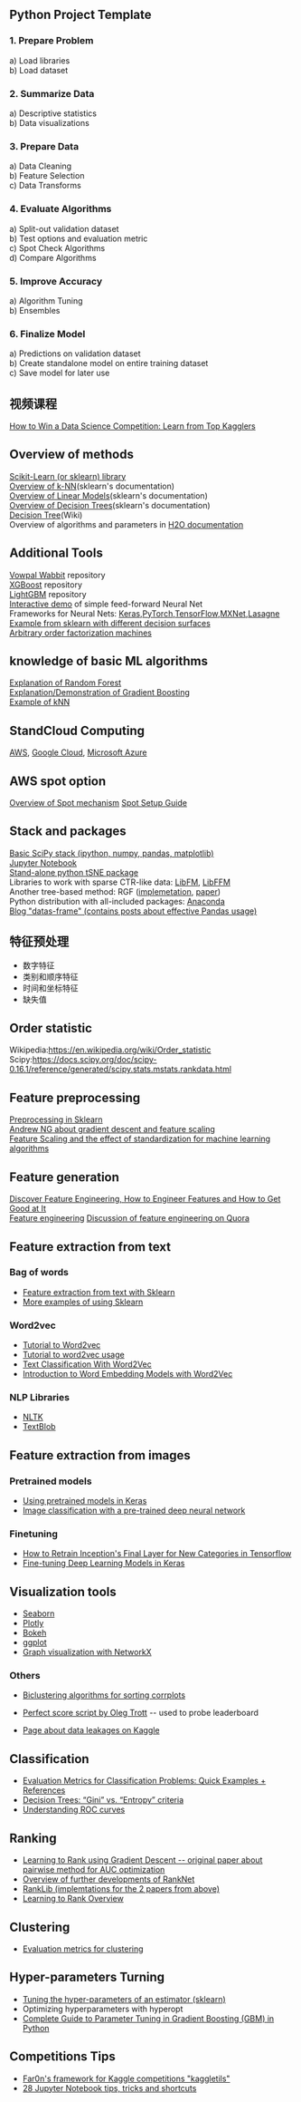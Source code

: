 Python Project Template
---

### 1. Prepare Problem  
a) Load libraries  
b) Load dataset  

### 2. Summarize Data  
a) Descriptive statistics  
b) Data visualizations  
 
###  3. Prepare Data  
a) Data Cleaning  
b) Feature Selection  
c) Data Transforms  

###  4. Evaluate Algorithms  
a) Split-out validation dataset  
b) Test options and evaluation metric  
c) Spot Check Algorithms  
d) Compare Algorithms  

### 5. Improve Accuracy  
a) Algorithm Tuning  
b) Ensembles  

###  6. Finalize Model
a) Predictions on validation dataset  
b) Create standalone model on entire training dataset  
c) Save model for later use 

视频课程
---
[How to Win a Data Science Competition: Learn from Top Kagglers](https://www.coursera.org/learn/competitive-data-science/home/welcome)

Overview of methods  
---
[Scikit-Learn (or sklearn) library](http://scikit-learn.org/stable/)   
[Overview of k-NN](http://scikit-learn.org/stable/modules/neighbors.html)(sklearn's documentation)  
[Overview of Linear Models](http://scikit-learn.org/stable/modules/linear_model.html)(sklearn's documentation)  
[Overview of Decision Trees](http://scikit-learn.org/stable/modules/tree.html)(sklearn's documentation)  
[Decision Tree](https://en.wikipedia.org/wiki/Decision_tree_learning)(Wiki)  
Overview of algorithms and parameters in [H2O documentation](http://docs.h2o.ai/h2o/latest-stable/h2o-docs/data-science.html)    

Additional Tools  
---
[Vowpal Wabbit](https://github.com/JohnLangford/vowpal_wabbit) repository  
[XGBoost](https://github.com/dmlc/xgboost) repository  
[LightGBM](https://github.com/Microsoft/LightGBM) repository  
[Interactive demo](http://playground.tensorflow.org/) of simple feed-forward Neural Net  
Frameworks for Neural Nets: [Keras](https://keras.io/),[PyTorch](http://pytorch.org/),[TensorFlow](https://www.tensorflow.org/),[MXNet](http://mxnet.io/),[Lasagne](https://lasagne.readthedocs.io/en/latest/)  
[Example from sklearn with different decision surfaces](http://scikit-learn.org/stable/auto_examples/classification/plot_classifier_comparison.html)  
[Arbitrary order factorization machines](https://github.com/geffy/tffm)  

knowledge of basic ML algorithms
---
[Explanation of Random Forest](https://www.datasciencecentral.com/profiles/blogs/random-forests-explained-intuitively)  
[Explanation/Demonstration of Gradient Boosting](https://arogozhnikov.github.io/2016/06/24/gradient_boosting_explained.html)  
[Example of kNN](https://www.analyticsvidhya.com/blog/2018/03/introduction-k-neighbours-algorithm-clustering/)  

StandCloud Computing
---
[AWS](https://aws.amazon.com/cn/), [Google Cloud](https://cloud.google.com/), [Microsoft Azure](https://azure.microsoft.com/zh-cn/)  

AWS spot option
---
[Overview of Spot mechanism](https://docs.aws.amazon.com/AWSEC2/latest/UserGuide/using-spot-instances.html)
[Spot Setup Guide](https://datasciencebowl.com/aws_guide/)  

Stack and packages
---
[Basic SciPy stack (ipython, numpy, pandas, matplotlib)](https://www.scipy.org/)  
[Jupyter Notebook](https://jupyter.org/)  
[Stand-alone python tSNE package](https://github.com/danielfrg/tsne)  
Libraries to work with sparse CTR-like data: [LibFM](http://www.libfm.org/), [LibFFM]()  
Another tree-based method: RGF ([implemetation](https://github.com/baidu/fast_rgf), [paper](https://arxiv.org/pdf/1109.0887.pdf))  
Python distribution with all-included packages: [Anaconda](https://www.continuum.io/what-is-anaconda)  
[Blog "datas-frame" (contains posts about effective Pandas usage)](https://tomaugspurger.github.io/)  

特征预处理
---
* 数字特征  
* 类别和顺序特征  
* 时间和坐标特征  
* 缺失值  

Order statistic
---
Wikipedia:https://en.wikipedia.org/wiki/Order_statistic  
Scipy:https://docs.scipy.org/doc/scipy-0.16.1/reference/generated/scipy.stats.mstats.rankdata.html

Feature preprocessing
---
[Preprocessing in Sklearn](http://scikit-learn.org/stable/modules/preprocessing.html)  
[Andrew NG about gradient descent and feature scaling](https://www.coursera.org/learn/machine-learning)  
[Feature Scaling and the effect of standardization for machine learning algorithms](http://sebastianraschka.com/Articles/2014_about_feature_scaling.html)    

Feature generation
---
[Discover Feature Engineering, How to Engineer Features and How to Get Good at It](https://machinelearningmastery.com/discover-feature-engineering-how-to-engineer-features-and-how-to-get-good-at-it/)  
[Feature engineering](https://www.quora.com/What-are-some-general-tips-on-feature-selection-and-engineering-that-every-data-scientist-should-know)
[Discussion of feature engineering on Quora](https://www.quora.com/What-are-some-best-practices-in-Feature-Engineering)  

Feature extraction from text
---
### Bag of words
* [Feature extraction from text with Sklearn](http://scikit-learn.org/stable/modules/feature_extraction.html)
* [More examples of using Sklearn](https://andhint.github.io/machine-learning/nlp/Feature-Extraction-From-Text/) 

### Word2vec
* [Tutorial to Word2vec](https://www.tensorflow.org/tutorials/word2vec)  
* [Tutorial to word2vec usage](https://rare-technologies.com/word2vec-tutorial/)  
* [Text Classification With Word2Vec](https://nadbordrozd.github.io/blog/2016/05/20/text-classification-with-word2vec/)  
* [Introduction to Word Embedding Models with Word2Vec](https://taylorwhitten.github.io/blog/word2vec)  

### NLP Libraries
* [NLTK](http://www.nltk.org/)  
* [TextBlob](https://github.com/sloria/TextBlob)  

Feature extraction from images
---
### Pretrained models
* [Using pretrained models in Keras](https://keras.io/applications/)
* [Image classification with a pre-trained deep neural network](https://www.kernix.com/blog/image-classification-with-a-pre-trained-deep-neural-network_p11)

### Finetuning
* [How to Retrain Inception's Final Layer for New Categories in Tensorflow](https://www.tensorflow.org/tutorials/image_retraining)
* [Fine-tuning Deep Learning Models in Keras](https://www.tensorflow.org/tutorials/image_retraining)

Visualization tools
---
* [Seaborn](https://seaborn.pydata.org/) 
* [Plotly](https://plot.ly/python/)  
* [Bokeh](https://github.com/bokeh/bokeh)  
* [ggplot](http://ggplot.yhathq.com/)  
* [Graph visualization with NetworkX](https://networkx.github.io/)  
### Others
* [Biclustering algorithms for sorting corrplots](http://scikit-learn.org/stable/auto_examples/bicluster/plot_spectral_biclustering.html)  


* [Perfect score script by Oleg Trott](https://www.kaggle.com/olegtrott/the-perfect-score-script) -- used to probe leaderboard  
* [Page about data leakages on Kaggle](https://www.kaggle.com/docs)  

Classification
---
* [Evaluation Metrics for Classification Problems: Quick Examples + References](http://queirozf.com/entries/evaluation-metrics-for-classification-quick-examples-references)  
* [Decision Trees: “Gini” vs. “Entropy” criteria](https://www.garysieling.com/blog/sklearn-gini-vs-entropy-criteria)  
* [Understanding ROC curves](http://www.navan.name/roc/)  

Ranking
---
* [Learning to Rank using Gradient Descent -- original paper about pairwise method for AUC optimization](https://icml.cc/2015/wp-content/uploads/2015/06/icml_ranking.pdf)  
* [Overview of further developments of RankNet](https://www.microsoft.com/en-us/research/wp-content/uploads/2016/02/MSR-TR-2010-82.pdf)  
* [RankLib (implemtations for the 2 papers from above)](https://sourceforge.net/p/lemur/wiki/RankLib/)  
* [Learning to Rank Overview](https://wellecks.wordpress.com/2015/01/15/learning-to-rank-overview/)  

Clustering
---
* [Evaluation metrics for clustering](http://nlp.uned.es/docs/amigo2007a.pdf)  

Hyper-parameters Turning
---
* [Tuning the hyper-parameters of an estimator (sklearn)](http://scikit-learn.org/stable/modules/grid_search.html)  
* Optimizing hyperparameters with hyperopt  
* [Complete Guide to Parameter Tuning in Gradient Boosting (GBM) in Python](https://www.analyticsvidhya.com/blog/2016/02/complete-guide-parameter-tuning-gradient-boosting-gbm-python/)  

Competitions Tips
---
* [Far0n's framework for Kaggle competitions "kaggletils"](https://github.com/Far0n/kaggletils)  
* [28 Jupyter Notebook tips, tricks and shortcuts](https://www.dataquest.io/blog/jupyter-notebook-tips-tricks-shortcuts/)  
